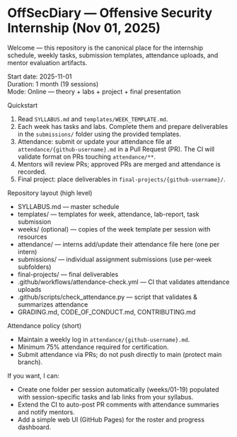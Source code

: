 # OffSecDiary — Offensive Security Internship (Nov 01, 2025)

Welcome — this repository is the canonical place for the internship schedule, weekly tasks, submission templates, attendance uploads, and mentor evaluation artifacts.

Start date: 2025-11-01  
Duration: 1 month (19 sessions)  
Mode: Online — theory + labs + project + final presentation

Quickstart
1. Read `SYLLABUS.md` and `templates/WEEK_TEMPLATE.md`.
2. Each week has tasks and labs. Complete them and prepare deliverables in the `submissions/` folder using the provided templates.
3. Attendance: submit or update your attendance file at `attendance/{github-username}.md` in a Pull Request (PR). The CI will validate format on PRs touching `attendance/**`.
4. Mentors will review PRs; approved PRs are merged and attendance is recorded.
5. Final project: place deliverables in `final-projects/{github-username}/`.

Repository layout (high level)
- SYLLABUS.md — master schedule
- templates/ — templates for week, attendance, lab-report, task submission
- weeks/ (optional) — copies of the week template per session with resources
- attendance/ — interns add/update their attendance file here (one per intern)
- submissions/ — individual assignment submissions (use per-week subfolders)
- final-projects/ — final deliverables
- .github/workflows/attendance-check.yml — CI that validates attendance uploads
- .github/scripts/check_attendance.py — script that validates & summarizes attendance
- GRADING.md, CODE_OF_CONDUCT.md, CONTRIBUTING.md

Attendance policy (short)
- Maintain a weekly log in `attendance/{github-username}.md`.
- Minimum 75% attendance required for certification.
- Submit attendance via PRs; do not push directly to main (protect main branch).

If you want, I can:
- Create one folder per session automatically (weeks/01-19) populated with session-specific tasks and lab links from your syllabus.
- Extend the CI to auto-post PR comments with attendance summaries and notify mentors.
- Add a simple web UI (GitHub Pages) for the roster and progress dashboard.
